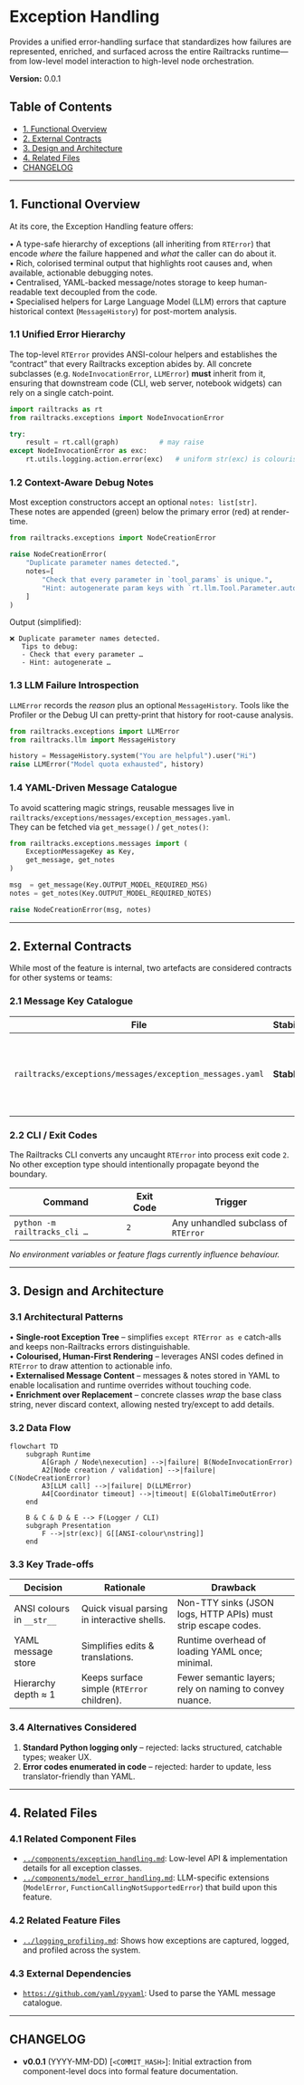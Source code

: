 <!--
Feature documentation for the *Exception Handling* feature.
Followed the TEMPLATE_FEATURE.md guidelines.
-->

# Exception Handling

Provides a unified error-handling surface that standardizes how failures are represented, enriched, and surfaced across the entire Railtracks runtime—​from low-level model interaction to high-level node orchestration.

**Version:** 0.0.1 <!-- Bump on any externally-observable change. -->

## Table of Contents

- [1. Functional Overview](#1-functional-overview)
- [2. External Contracts](#2-external-contracts)
- [3. Design and Architecture](#3-design-and-architecture)
- [4. Related Files](#4-related-files)
- [CHANGELOG](#changelog)

---

## 1. Functional Overview

At its core, the Exception Handling feature offers:

• A type-safe hierarchy of exceptions (all inheriting from `RTError`) that encode *where* the failure happened and *what* the caller can do about it.  
• Rich, colorised terminal output that highlights root causes and, when available, actionable debugging notes.  
• Centralised, YAML-backed message/notes storage to keep human-readable text decoupled from the code.  
• Specialised helpers for Large Language Model (LLM) errors that capture historical context (`MessageHistory`) for post-mortem analysis.

### 1.1 Unified Error Hierarchy

The top-level `RTError` provides ANSI-colour helpers and establishes the “contract” that every Railtracks exception abides by. All concrete subclasses (e.g. `NodeInvocationError`, `LLMError`) **must** inherit from it, ensuring that downstream code (CLI, web server, notebook widgets) can rely on a single catch-point.

```python
import railtracks as rt
from railtracks.exceptions import NodeInvocationError

try:
    result = rt.call(graph)          # may raise
except NodeInvocationError as exc:
    rt.utils.logging.action.error(exc)   # uniform str(exc) is colourised & note-aware
```

### 1.2 Context-Aware Debug Notes

Most exception constructors accept an optional `notes: list[str]`.  
These notes are appended (green) below the primary error (red) at render-time.

```python
from railtracks.exceptions import NodeCreationError

raise NodeCreationError(
    "Duplicate parameter names detected.",
    notes=[
        "Check that every parameter in `tool_params` is unique.",
        "Hint: autogenerate param keys with `rt.llm.Tool.Parameter.auto_name()`."
    ]
)
```

Output (simplified):

```
❌ Duplicate parameter names detected.
   Tips to debug:
   - Check that every parameter …
   - Hint: autogenerate …
```

### 1.3 LLM Failure Introspection

`LLMError` records the *reason* plus an optional `MessageHistory`. Tools like the Profiler or the Debug UI can pretty-print that history for root-cause analysis.

```python
from railtracks.exceptions import LLMError
from railtracks.llm import MessageHistory

history = MessageHistory.system("You are helpful").user("Hi")
raise LLMError("Model quota exhausted", history)
```

### 1.4 YAML-Driven Message Catalogue

To avoid scattering magic strings, reusable messages live in
`railtracks/exceptions/messages/exception_messages.yaml`.  
They can be fetched via `get_message()` / `get_notes()`:

```python
from railtracks.exceptions.messages import (
    ExceptionMessageKey as Key,
    get_message, get_notes
)

msg  = get_message(Key.OUTPUT_MODEL_REQUIRED_MSG)
notes = get_notes(Key.OUTPUT_MODEL_REQUIRED_NOTES)

raise NodeCreationError(msg, notes)
```

---

## 2. External Contracts

While most of the feature is internal, two artefacts are considered contracts for other systems or teams:

### 2.1 Message Key Catalogue

| File | Stability | Purpose |
|------|-----------|---------|
| `railtracks/exceptions/messages/exception_messages.yaml` | **Stable** | Upstream UIs & docs index keys (e.g. `OUTPUT_MODEL_REQUIRED_MSG`) to show translated copies. Do **not** rename keys without a deprecation cycle. |

### 2.2 CLI / Exit Codes

The Railtracks CLI converts any uncaught `RTError` into process exit code `2`.  
No other exception type should intentionally propagate beyond the boundary.

| Command            | Exit Code | Trigger               |
|--------------------|-----------|-----------------------|
| `python -m railtracks_cli …` | `2` | Any unhandled subclass of `RTError` |

_No environment variables or feature flags currently influence behaviour._

---

## 3. Design and Architecture

### 3.1 Architectural Patterns

• **Single-root Exception Tree** – simplifies `except RTError as e` catch-alls and keeps non-Railtracks errors distinguishable.  
• **Colourised, Human-First Rendering** – leverages ANSI codes defined in `RTError` to draw attention to actionable info.  
• **Externalised Message Content** – messages & notes stored in YAML to enable localisation and runtime overrides without touching code.  
• **Enrichment over Replacement** – concrete classes *wrap* the base class string, never discard context, allowing nested try/except to add details.

### 3.2 Data Flow

```mermaid
flowchart TD
    subgraph Runtime
        A[Graph / Node\nexecution] -->|failure| B(NodeInvocationError)
        A2[Node creation / validation] -->|failure| C(NodeCreationError)
        A3[LLM call] -->|failure| D(LLMError)
        A4[Coordinator timeout] -->|timeout| E(GlobalTimeOutError)
    end

    B & C & D & E --> F(Logger / CLI)
    subgraph Presentation
        F -->|str(exc)| G[[ANSI-colour\nstring]]
    end
```

### 3.3 Key Trade-offs

| Decision | Rationale | Drawback |
|----------|-----------|----------|
| ANSI colours in `__str__` | Quick visual parsing in interactive shells. | Non-TTY sinks (JSON logs, HTTP APIs) must strip escape codes. |
| YAML message store | Simplifies edits & translations. | Runtime overhead of loading YAML once; minimal. |
| Hierarchy depth ≈ 1 | Keeps surface simple (`RTError` children). | Fewer semantic layers; rely on naming to convey nuance. |

### 3.4 Alternatives Considered

1. **Standard Python logging only** – rejected: lacks structured, catchable types; weaker UX.  
2. **Error codes enumerated in code** – rejected: harder to update, less translator-friendly than YAML.  

---

## 4. Related Files

### 4.1 Related Component Files

- [`../components/exception_handling.md`](../components/exception_handling.md): Low-level API & implementation details for all exception classes.
- [`../components/model_error_handling.md`](../components/model_error_handling.md): LLM-specific extensions (`ModelError`, `FunctionCallingNotSupportedError`) that build upon this feature.

### 4.2 Related Feature Files

- [`../logging_profiling.md`](../logging_profiling.md): Shows how exceptions are captured, logged, and profiled across the system.

### 4.3 External Dependencies

- [`https://github.com/yaml/pyyaml`](https://github.com/yaml/pyyaml): Used to parse the YAML message catalogue.

---

## CHANGELOG

- **v0.0.1** (YYYY-MM-DD) [`<COMMIT_HASH>`]: Initial extraction from component-level docs into formal feature documentation.